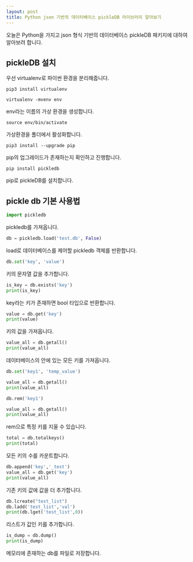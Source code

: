 ```yaml
---
layout: post
title: Python json 기반의 데이터베이스 pickleDB 라이브러리 알아보기
---
```


오늘은 Python을 가지고 json 형식 기반의 데이터베이스 pickleDB 패키지에 대하여 알아보려 합니다.

## pickleDB 설치

우선 virtualenv로 파이썬 환경을 분리해줍니다.

```
pip3 install virtualenv
```

```
virtualenv -mvenv env
```

env라는 이름의 가상 환경을 생성합니다.

```
source env/bin/activate
```

가상환경을 폴더에서 활성화합니다.

```
pip3 install --upgrade pip
```

pip의 업그레이드가 존재하는지 확인하고 진행합니다.

```
pip install pickledb
```

pip로 pickleDB를 설치합니다.

## pickle db 기본 사용법

```python
import pickledb
```

pickledb를 가져옵니다.

```python
db = pickledb.load('test.db', False)
```

load로 데이터베이스를 제어할 pickledb 객체를 반환합니다.

```python
db.set('key', 'value')
```

키의 문자열 값을 추가합니다.

```python
is_key = db.exists('key')
print(is_key)
```

key라는 키가 존재하면 bool 타입으로 반환합니다.

```python
value = db.get('key')
print(value)
```

키의 값을 가져옵니다.

```python
value_all = db.getall()
print(value_all)
```

데이터베이스의 안에 있는 모든 키를 가져옵니다.

```python
db.set('key1', 'temp_value')

value_all = db.getall()
print(value_all)

db.rem('key1')

value_all = db.getall()
print(value_all)
```

rem으로 특정 키를 지울 수 있습니다.

```python
total = db.totalkeys()
print(total)
```

모든 키의 수를 카운트합니다.

```python
db.append('key','_test')
value_all = db.get('key')
print(value_all)
```

기존 키의 값에 값을 더 추가합니다.

```python
db.lcreate("test_list")
db.ladd('test_list','val')
print(db.lget('test_list',0))
```

리스트가 값인 키를 추가합니다.

```python
is_dump = db.dump()
print(is_dump)
```

메모리에 존재하는 db를 파일로 저장합니다.
